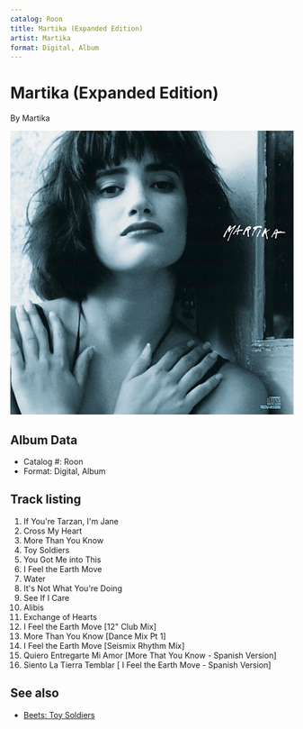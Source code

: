 ```yaml
---
catalog: Roon
title: Martika (Expanded Edition)
artist: Martika
format: Digital, Album
---
```


# Martika (Expanded Edition)

By Martika

![](../../assets/albumcovers/Martika-Martika_Expanded_Edition.png)

## Album Data

- Catalog #: Roon
- Format: Digital, Album


## Track listing


1. If You're Tarzan, I'm Jane
2. Cross My Heart
3. More Than You Know
4. Toy Soldiers
5. You Got Me into This
6. I Feel the Earth Move
7. Water
8. It's Not What You're Doing
9. See If I Care
10. Alibis
11. Exchange of Hearts
12. I Feel the Earth Move [12" Club Mix]
13. More Than You Know [Dance Mix Pt 1]
14. I Feel the Earth Move [Seismix Rhythm Mix]
15. Quiero Entregarte Mi Amor [More That You Know - Spanish Version]
16. Siento La Tierra Temblar [ I Feel the Earth Move - Spanish Version]


## See also

- [Beets: Toy Soldiers](../../Beets/Martika/Toy_Soldiers.md)
